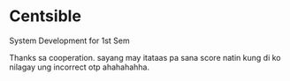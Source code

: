 # Centsible
System Development for 1st Sem

Thanks sa cooperation. sayang may itataas pa sana score natin kung di ko nilagay ung incorrect otp ahahahahha.
